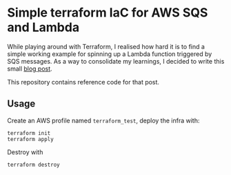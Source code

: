 # Simple terraform IaC for AWS SQS and Lambda

While playing around with Terraform, I realised how hard it is to find a simple working example for spinning up a Lambda function triggered by SQS messages.
As a way to consolidate my learnings, I decided to write this small [blog post](https://dguerri.github.io/random-tech-stuff/Terraform%20-%20AWS%20Lambda%20via%20SQS/).

This repository contains reference code for that post.

## Usage

Create an AWS profile named `terraform_test`, deploy the infra with:

```
terraform init
terraform apply
```

Destroy with

```
terraform destroy
```
